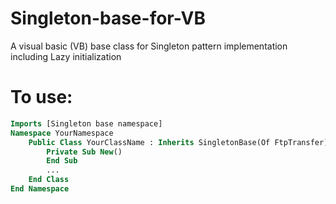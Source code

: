 # Singleton-base-for-VB
A visual basic (VB) base class for Singleton pattern implementation including Lazy initialization

# To use:

```vb
Imports [Singleton base namespace]
Namespace YourNamespace
    Public Class YourClassName : Inherits SingletonBase(Of FtpTransfer)
        Private Sub New()
        End Sub
        ...
    End Class
End Namespace
```
